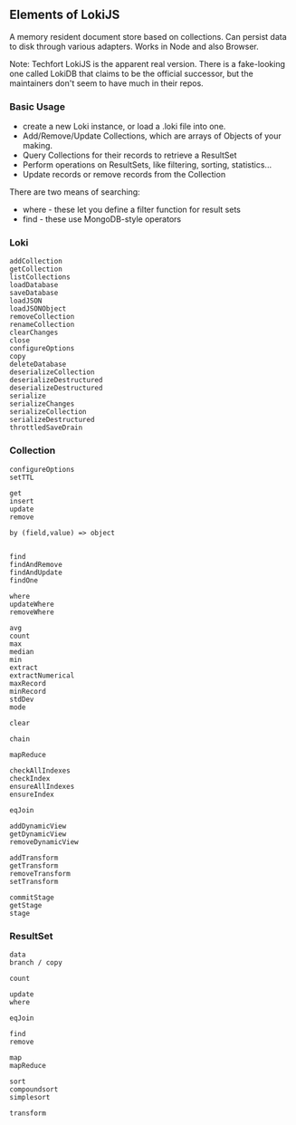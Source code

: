 ## Elements of LokiJS

A memory resident document store based on collections. Can persist data to disk through various adapters. Works in Node and also Browser. 

Note: Techfort LokiJS is the apparent real version. There is a fake-looking one called LokiDB that claims to be the official successor, but the maintainers don't seem to have much in their repos.

### Basic Usage

* create a new Loki instance, or load a .loki file into one.
* Add/Remove/Update Collections, which are arrays of Objects of your making.
* Query Collections for their records to retrieve a ResultSet
* Perform operations on ResultSets, like filtering, sorting, statistics...
* Update records or remove records from the Collection

There are two means of searching:

* where - these let you define a filter function for result sets
* find - these use MongoDB-style operators 

### Loki

```
addCollection
getCollection
listCollections
loadDatabase
saveDatabase
loadJSON
loadJSONObject
removeCollection
renameCollection
clearChanges
close
configureOptions
copy
deleteDatabase
deserializeCollection
deserializeDestructured
deserializeDestructured
serialize
serializeChanges
serializeCollection
serializeDestructured
throttledSaveDrain
```



### Collection

```
configureOptions
setTTL

get
insert
update
remove

by (field,value) => object


find
findAndRemove
findAndUpdate
findOne

where
updateWhere
removeWhere

avg
count
max
median
min
extract
extractNumerical
maxRecord
minRecord
stdDev
mode

clear

chain

mapReduce

checkAllIndexes
checkIndex
ensureAllIndexes
ensureIndex

eqJoin

addDynamicView
getDynamicView
removeDynamicView

addTransform
getTransform
removeTransform
setTransform

commitStage
getStage
stage
```



### ResultSet

```
data
branch / copy

count

update
where

eqJoin

find
remove

map
mapReduce

sort
compoundsort
simplesort

transform

```

